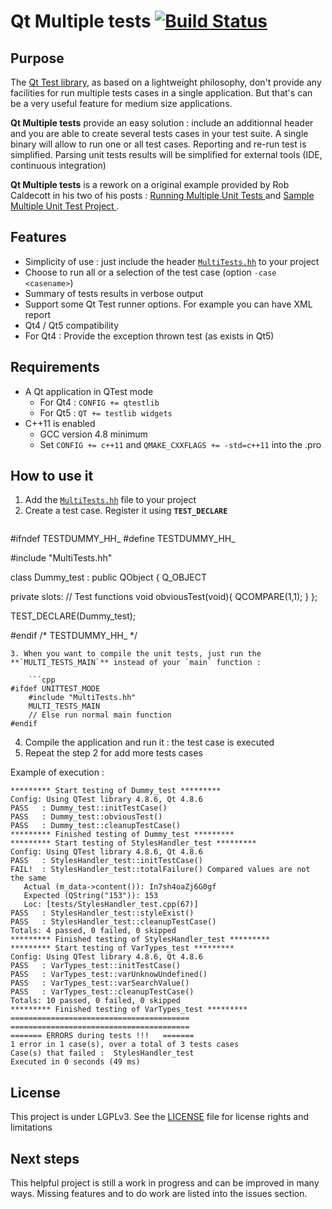 # Qt Multiple tests [![Build Status](https://travis-ci.org/e-j/qt-multiple-tests.svg?branch=master)](https://travis-ci.org/e-j/qt-multiple-tests)

## Purpose

The [Qt Test library](http://doc.qt.io/qt-5/qtest-overview.html), as based on a lightweight philosophy, don't provide any facilities for run multiple tests cases in a single application. But that's can be a very useful feature for medium size applications.

**Qt Multiple tests** provide an easy solution : include an additionnal header and you are able to create several tests cases in your test suite. A single binary will allow to run one or all test cases. Reporting and re-run test is simplified. Parsing unit tests results will be simplified for external tools (IDE, continuous integration)

**Qt Multiple tests** is a rework on a original example provided by Rob Caldecott in his two of his posts : [Running Multiple Unit Tests ](http://qtcreator.blogspot.fr/2009/10/running-multiple-unit-tests.html) and [Sample Multiple Unit Test Project ](http://qtcreator.blogspot.fr/2010/04/sample-multiple-unit-test-project.html).

## Features

* Simplicity of use : just include the header [`MultiTests.hh`](MultiTests.hh) to your project
* Choose to run all or a selection of the test case (option `-case <casename>`)
* Summary of tests results in verbose output
* Support some Qt Test runner options. For example you can have XML report
* Qt4 / Qt5 compatibility
* For Qt4 : Provide the exception thrown test (as exists in Qt5)

## Requirements
* A Qt application in QTest mode
    - For Qt4 : `CONFIG += qtestlib`
    - For Qt5 : `QT += testlib widgets`
* C++11 is enabled
    - GCC version 4.8 minimum
    - Set `CONFIG += c++11` and `QMAKE_CXXFLAGS += -std=c++11` into the .pro


## How to use it

1. Add the [`MultiTests.hh`](MultiTests.hh) file to your project
2. Create a test case. Register it using **`TEST_DECLARE`**
    ```cpp
#ifndef TESTDUMMY_HH_
#define TESTDUMMY_HH_

#include "MultiTests.hh"

class Dummy_test : public QObject
{
    Q_OBJECT

private slots:
    // Test functions
    void obviousTest(void){
       QCOMPARE(1,1);
    }
};

TEST_DECLARE(Dummy_test);

#endif /* TESTDUMMY_HH_ */
```
3. When you want to compile the unit tests, just run the **`MULTI_TESTS_MAIN`** instead of your `main` function :

    ```cpp
#ifdef UNITTEST_MODE
    #include "MultiTests.hh"
    MULTI_TESTS_MAIN
    // Else run normal main function
#endif
```
4. Compile the application and run it : the test case is executed
5. Repeat the step 2 for add more tests cases



Example of execution :
```
********* Start testing of Dummy_test *********
Config: Using QTest library 4.8.6, Qt 4.8.6
PASS   : Dummy_test::initTestCase()
PASS   : Dummy_test::obviousTest()
PASS   : Dummy_test::cleanupTestCase()
********* Finished testing of Dummy_test *********
********* Start testing of StylesHandler_test *********
Config: Using QTest library 4.8.6, Qt 4.8.6
PASS   : StylesHandler_test::initTestCase()
FAIL!  : StylesHandler_test::totalFailure() Compared values are not the same
   Actual (m_data->content()): In7sh4oaZj6G0gf
   Expected (QString("153")): 153
   Loc: [tests/StylesHandler_test.cpp(67)]
PASS   : StylesHandler_test::styleExist()
PASS   : StylesHandler_test::cleanupTestCase()
Totals: 4 passed, 0 failed, 0 skipped
********* Finished testing of StylesHandler_test *********
********* Start testing of VarTypes_test *********
Config: Using QTest library 4.8.6, Qt 4.8.6
PASS   : VarTypes_test::initTestCase()
PASS   : VarTypes_test::varUnknowUndefined()
PASS   : VarTypes_test::varSearchValue()
PASS   : VarTypes_test::cleanupTestCase()
Totals: 10 passed, 0 failed, 0 skipped
********* Finished testing of VarTypes_test *********
========================================
========================================
======= ERRORS during tests !!!   =======
1 error in 1 case(s), over a total of 3 tests cases
Case(s) that failed :  StylesHandler_test
Executed in 0 seconds (49 ms)
```

## License

This project is under LGPLv3.
See the [LICENSE](LICENSE.md) file for license rights and limitations


## Next steps

This helpful project is still a work in progress and can be improved in many ways.
Missing features and to do work are listed into the issues section.

